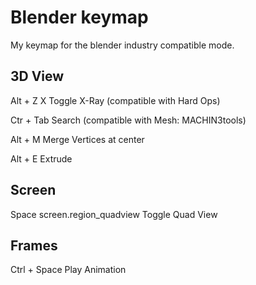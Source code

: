 Blender keymap
====================
My keymap for the blender industry compatible mode.

## 3D View
Alt + Z  X Toggle X-Ray (compatible with Hard Ops)

Ctr + Tab  Search  (compatible with Mesh: MACHIN3tools)

Alt + M  Merge Vertices at center

Alt + E  Extrude

## Screen
Space  screen.region_quadview  Toggle Quad View

## Frames
Ctrl + Space  Play Animation
